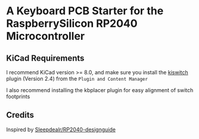 # A Keyboard PCB Starter for the RaspberrySilicon RP2040 Microcontroller

## KiCad Requirements

I recommend KiCad version >= 8.0, and make sure you install the
[kiswitch](https://github.com/kiswitch/kiswitch) plugin (Version 2.4)
from the `Plugin and Content Manager`

I also recommend installing the kbplacer plugin for easy alignment of switch footprints

## Credits

Inspired by [Sleepdealr/RP2040-designguide](https://github.com/Sleepdealr/RP2040-designguide?tab=readme-ov-file)
